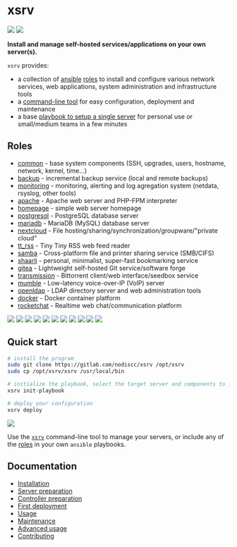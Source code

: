 # xsrv

[![](https://gitlab.com/nodiscc/xsrv/badges/master/pipeline.svg)](https://gitlab.com/nodiscc/xsrv/-/pipelines)
[![](https://bestpractices.coreinfrastructure.org/projects/3647/badge)](https://bestpractices.coreinfrastructure.org/projects/3647)

**Install and manage self-hosted services/applications on your own server(s).**

`xsrv` provides:

- a collection of [ansible](https://en.wikipedia.org/wiki/Ansible_%28software%29) [roles](#roles) to install and configure various network services, web applications, system administration and infrastructure tools
- a [command-line tool](https://xsrv.readthedocs.io/en/latest/usage.html#command-line-usage) for easy configuration, deployment and maintenance
- a base [playbook to setup a single server](https://xsrv.readthedocs.io/en/latest/installation/first-deployment.html) for personal use or small/medium teams in a few minutes



## Roles

- [common](https://gitlab.com/nodiscc/xsrv/-/tree/master/roles/common) - base system components (SSH, upgrades, users, hostname, network, kernel, time...)
- [backup](https://gitlab.com/nodiscc/xsrv/-/tree/master/roles/backup) - incremental backup service (local and remote backups)
- [monitoring](https://gitlab.com/nodiscc/xsrv/-/tree/master/roles/monitoring) - monitoring, alerting and log agregation system (netdata, rsyslog, other tools)
- [apache](https://gitlab.com/nodiscc/xsrv/-/tree/master/roles/apache) - Apache web server and PHP-FPM interpreter
- [homepage](https://gitlab.com/nodiscc/xsrv/-/tree/master/roles/homepage) - simple web server homepage
- [postgresql](https://gitlab.com/nodiscc/xsrv/-/tree/master/roles/postgresql) - PostgreSQL database server
- [mariadb](https://gitlab.com/nodiscc/xsrv/-/tree/master/roles/mariadb) - MariaDB (MySQL) database server
- [nextcloud](https://gitlab.com/nodiscc/xsrv/-/tree/master/roles/nextcloud) - File hosting/sharing/synchronization/groupware/"private cloud"
- [tt_rss](https://gitlab.com/nodiscc/xsrv/-/tree/master/roles/tt_rss) - Tiny Tiny RSS web feed reader
- [samba](https://gitlab.com/nodiscc/xsrv/-/tree/master/roles/samba) - Cross-platform file and printer sharing service (SMB/CIFS)
- [shaarli](https://gitlab.com/nodiscc/xsrv/-/tree/master/roles/shaarli) - personal, minimalist, super-fast bookmarking service
- [gitea](https://gitlab.com/nodiscc/xsrv/-/tree/master/roles/gitea) - Lightweight self-hosted Git service/software forge
- [transmission](https://gitlab.com/nodiscc/xsrv/-/tree/master/roles/transmission) - Bittorrent client/web interface/seedbox service
- [mumble](https://gitlab.com/nodiscc/xsrv/-/tree/master/roles/mumble) - Low-latency voice-over-IP (VoIP) server
- [openldap](https://gitlab.com/nodiscc/xsrv/-/tree/master/roles/openldap) - LDAP directory server and web administration tools
- [docker](https://gitlab.com/nodiscc/xsrv/-/tree/master/roles/docker) - Docker container platform
- [rocketchat](https://gitlab.com/nodiscc/xsrv/-/tree/master/roles/rocketchat) - Realtime web chat/communication platform

<!-- TODO link to roles on gitlab -->
[![](https://screenshots.debian.net/screenshots/000/015/229/thumb.png)](roles/monitoring)
[![](https://i.imgur.com/PPVIb6V.png)](roles/nextcloud)
[![](https://i.imgur.com/UoKs3x1.png)](roles/tt_rss)
[![](https://i.imgur.com/8wEBRSG.png)](roles/shaarli)
[![](https://i.imgur.com/Rks90zV.png)](roles/gitea)
[![](https://i.imgur.com/blWO4LL.png)](roles/transmission)
[![](https://i.imgur.com/jYSU9zC.png)](roles/mumble)
[![](https://screenshots.debian.net/screenshots/000/006/946/thumb.png)](roles/openldap)
[![](https://i.imgur.com/OL7RZXb.png)](roles/rocketchat)
[![](https://i.imgur.com/3ZwPVQNs.png)](roles/homepage)
[![](https://jellyfin.org/images/screenshots/movie_thumb.png)](roles/jellyfin)


## Quick start

```bash
# install the program
sudo git clone https://gitlab.com/nodiscc/xsrv /opt/xsrv
sudo cp /opt/xsrv/xsrv /usr/local/bin

# initialize the playbook, select the target server and components to install
xsrv init-playbook

# deploy your configuration
xsrv deploy
```

[![](https://asciinema.org/a/kGt6mVg3GxFlDPXwagiwg4Laq.svg)](https://asciinema.org/a/kGt6mVg3GxFlDPXwagiwg4Laq)

Use the [`xsrv`](https://xsrv.readthedocs.io/en/latest/usage.html#command-line-usage) command-line tool to manage your servers, or include any of the [roles](#roles) in your own `ansible` playbooks.


## Documentation

- [Installation](installation.md)
- [Server preparation](installation/server-preparation.md)
- [Controller preparation](installation/controller-preparation.md)
- [First deployment](installation/first-deployment.md)
- [Usage](usage.md)
- [Maintenance](maintenance.md)
- [Advanced usage](advanced.md)
- [Contributing](contributing.md)
